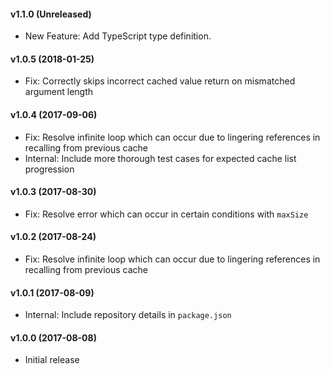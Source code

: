 #### v1.1.0 (Unreleased)

- New Feature: Add TypeScript type definition.

#### v1.0.5 (2018-01-25)

- Fix: Correctly skips incorrect cached value return on mismatched argument length

#### v1.0.4 (2017-09-06)

- Fix: Resolve infinite loop which can occur due to lingering references in recalling from previous cache
- Internal: Include more thorough test cases for expected cache list progression

#### v1.0.3 (2017-08-30)

- Fix: Resolve error which can occur in certain conditions with `maxSize`

#### v1.0.2 (2017-08-24)

- Fix: Resolve infinite loop which can occur due to lingering references in recalling from previous cache

#### v1.0.1 (2017-08-09)

- Internal: Include repository details in `package.json`

#### v1.0.0 (2017-08-08)

- Initial release
